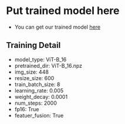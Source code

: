 # Put trained model here

* You can get our trained model [here](https://drive.google.com/file/d/104uZv9ZKWDhNuwHupQobG9UtCb8LeX0M/view?usp=sharing)

## Training Detail
* model_type: ViT-B_16
* pretrained_dir: ViT-B_16.npz
* img_size: 448
* resize_size: 600
* train_batch_size: 8
* learning_rate: 0.005
* weight_decay: 0.0001
* num_steps: 2000
* fp16: True
* featuer_fusion: True
